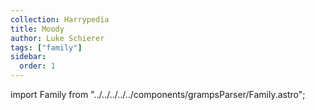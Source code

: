 ```yaml
---
collection: Harrypedia
title: Moody
author: Luke Schierer
tags: ["family"]
sidebar:
  order: 1
---
```


import Family from "../../../../../components/grampsParser/Family.astro";

<Family surn={frontmatter.surn} />
